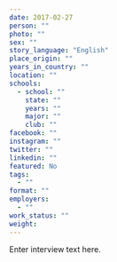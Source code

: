 ```yaml
---
date: 2017-02-27
person: ""
photo: ""
sex: ""
story_language: "English"
place_origin: ""
years_in_country: ""
location: ""
schools:
  - school: ""
    state: ""
    years: ""
    major: ""
    club: ""
facebook: ""
instagram: ""
twitter: ""
linkedin: ""
featured: No
tags:
  - ""
format: ""
employers:
  - ""
work_status: ""
weight:  
---
```

Enter interview text here.
